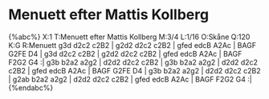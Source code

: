 # Menuett efter Mattis Kollberg

{%abc%}
X:1
T:Menuett efter Mattis Kollberg
M:3/4
L:1/16
O:Skåne
Q:120 
K:G
R:Menuett
g3d d2c2 c2B2 | g2d2 d2c2 c2B2 | gfed edcB A2Ac | BAGF G2FE D4 |
g3d d2c2 c2B2 | g2d2 d2c2 c2B2 | gfed edcB A2Ac | BAGF F2G2 G4 :|
g3b b2a2 a2g2 | d2d2 d2c2 c2B2 | g3b b2a2 a2g2 | d2d2 d2c2 c2B2 | 
gfed edcB A2Ac | BAGF G2FE D4 | g3b b2a2 a2g2 | d2d2 d2c2 c2B2 |
g2ab b2a2 a2g2 | d2d2 d2c2 c2B2 | gfed edcB A2Ac | BAGF F2G2 G4 :|  
{%endabc%}
